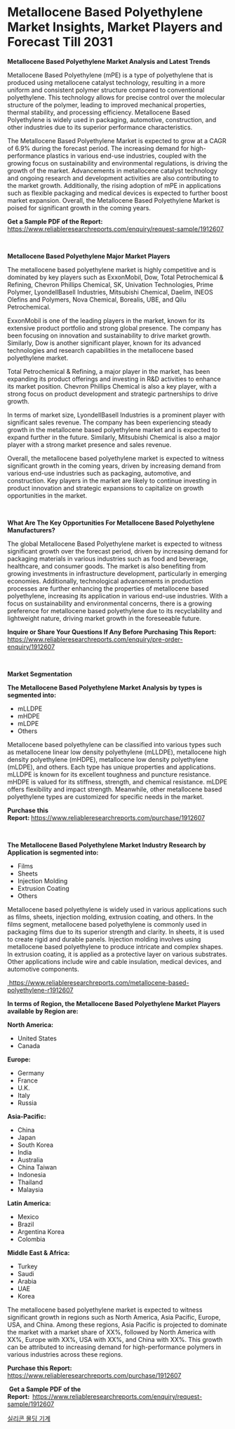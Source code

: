 <p><h1>Metallocene Based Polyethylene Market Insights, Market Players and Forecast Till 2031</h1></p><p><strong>Metallocene Based Polyethylene Market Analysis and Latest Trends</strong></p>
<p><p>Metallocene Based Polyethylene (mPE) is a type of polyethylene that is produced using metallocene catalyst technology, resulting in a more uniform and consistent polymer structure compared to conventional polyethylene. This technology allows for precise control over the molecular structure of the polymer, leading to improved mechanical properties, thermal stability, and processing efficiency. Metallocene Based Polyethylene is widely used in packaging, automotive, construction, and other industries due to its superior performance characteristics.</p><p>The Metallocene Based Polyethylene Market is expected to grow at a CAGR of 6.9% during the forecast period. The increasing demand for high-performance plastics in various end-use industries, coupled with the growing focus on sustainability and environmental regulations, is driving the growth of the market. Advancements in metallocene catalyst technology and ongoing research and development activities are also contributing to the market growth. Additionally, the rising adoption of mPE in applications such as flexible packaging and medical devices is expected to further boost market expansion. Overall, the Metallocene Based Polyethylene Market is poised for significant growth in the coming years.</p></p>
<p><strong>Get a Sample PDF of the Report:&nbsp;</strong> <a href="https://www.reliableresearchreports.com/enquiry/request-sample/1912607">https://www.reliableresearchreports.com/enquiry/request-sample/1912607</a></p>
<p>&nbsp;</p>
<p><strong>Metallocene Based Polyethylene Major Market Players</strong></p>
<p><p>The metallocene based polyethylene market is highly competitive and is dominated by key players such as ExxonMobil, Dow, Total Petrochemical & Refining, Chevron Phillips Chemical, SK, Univation Technologies, Prime Polymer, LyondellBasell Industries, Mitsubishi Chemical, Daelim, INEOS Olefins and Polymers, Nova Chemical, Borealis, UBE, and Qilu Petrochemical.</p><p>ExxonMobil is one of the leading players in the market, known for its extensive product portfolio and strong global presence. The company has been focusing on innovation and sustainability to drive market growth. Similarly, Dow is another significant player, known for its advanced technologies and research capabilities in the metallocene based polyethylene market.</p><p>Total Petrochemical & Refining, a major player in the market, has been expanding its product offerings and investing in R&D activities to enhance its market position. Chevron Phillips Chemical is also a key player, with a strong focus on product development and strategic partnerships to drive growth.</p><p>In terms of market size, LyondellBasell Industries is a prominent player with significant sales revenue. The company has been experiencing steady growth in the metallocene based polyethylene market and is expected to expand further in the future. Similarly, Mitsubishi Chemical is also a major player with a strong market presence and sales revenue.</p><p>Overall, the metallocene based polyethylene market is expected to witness significant growth in the coming years, driven by increasing demand from various end-use industries such as packaging, automotive, and construction. Key players in the market are likely to continue investing in product innovation and strategic expansions to capitalize on growth opportunities in the market.</p></p>
<p>&nbsp;</p>
<p><strong>What Are The Key Opportunities For Metallocene Based Polyethylene Manufacturers?</strong></p>
<p><p>The global Metallocene Based Polyethylene market is expected to witness significant growth over the forecast period, driven by increasing demand for packaging materials in various industries such as food and beverage, healthcare, and consumer goods. The market is also benefiting from growing investments in infrastructure development, particularly in emerging economies. Additionally, technological advancements in production processes are further enhancing the properties of metallocene based polyethylene, increasing its application in various end-use industries. With a focus on sustainability and environmental concerns, there is a growing preference for metallocene based polyethylene due to its recyclability and lightweight nature, driving market growth in the foreseeable future.</p></p>
<p><strong>Inquire or Share Your Questions If Any Before Purchasing This Report:</strong> <a href="https://www.reliableresearchreports.com/enquiry/pre-order-enquiry/1912607">https://www.reliableresearchreports.com/enquiry/pre-order-enquiry/1912607</a></p>
<p>&nbsp;</p>
<p><strong>Market Segmentation</strong></p>
<p><strong>The Metallocene Based Polyethylene Market Analysis by types is segmented into:</strong></p>
<p><ul><li>mLLDPE</li><li>mHDPE</li><li>mLDPE</li><li>Others</li></ul></p>
<p><p>Metallocene based polyethylene can be classified into various types such as metallocene linear low density polyethylene (mLLDPE), metallocene high density polyethylene (mHDPE), metallocene low density polyethylene (mLDPE), and others. Each type has unique properties and applications. mLLDPE is known for its excellent toughness and puncture resistance. mHDPE is valued for its stiffness, strength, and chemical resistance. mLDPE offers flexibility and impact strength. Meanwhile, other metallocene based polyethylene types are customized for specific needs in the market.</p></p>
<p><strong>Purchase this Report:&nbsp;</strong><a href="https://www.reliableresearchreports.com/purchase/1912607">https://www.reliableresearchreports.com/purchase/1912607</a></p>
<p>&nbsp;</p>
<p><strong>The Metallocene Based Polyethylene Market Industry Research by Application is segmented into:</strong></p>
<p><ul><li>Films</li><li>Sheets</li><li>Injection Molding</li><li>Extrusion Coating</li><li>Others</li></ul></p>
<p><p>Metallocene based polyethylene is widely used in various applications such as films, sheets, injection molding, extrusion coating, and others. In the films segment, metallocene based polyethylene is commonly used in packaging films due to its superior strength and clarity. In sheets, it is used to create rigid and durable panels. Injection molding involves using metallocene based polyethylene to produce intricate and complex shapes. In extrusion coating, it is applied as a protective layer on various substrates. Other applications include wire and cable insulation, medical devices, and automotive components.</p></p>
<p><a href="https://www.reliableresearchreports.com/metallocene-based-polyethylene-r1912607">&nbsp;https://www.reliableresearchreports.com/metallocene-based-polyethylene-r1912607</a></p>
<p><strong>In terms of Region, the Metallocene Based Polyethylene Market Players available by Region are:</strong></p>
<p>
    <p> <strong> North America: </strong>
        <ul>
            <li>United States</li>
            <li>Canada</li>
        </ul>
        </p> 
    <p> <strong> Europe: </strong>
        <ul>
            <li>Germany</li>
            <li>France</li>
            <li>U.K.</li>
            <li>Italy</li>
            <li>Russia</li>
        </ul>
        </p> 
    <p> <strong> Asia-Pacific: </strong>
        <ul>
            <li>China</li>
            <li>Japan</li>
            <li>South Korea</li>
            <li>India</li>
            <li>Australia</li>
            <li>China Taiwan</li>
            <li>Indonesia</li>
            <li>Thailand</li>
            <li>Malaysia</li>
        </ul>
        </p> 
    <p> <strong> Latin America: </strong>
        <ul>
            <li>Mexico</li>
            <li>Brazil</li>
            <li>Argentina Korea</li>
            <li>Colombia</li>
        </ul>
        </p> 
    <p> <strong> Middle East & Africa: </strong>
        <ul>
            <li>Turkey</li>
            <li>Saudi</li>
            <li>Arabia</li>
            <li>UAE</li>
            <li>Korea</li>
        </ul>
    </p>
    </p>
<p><p>The metallocene based polyethylene market is expected to witness significant growth in regions such as North America, Asia Pacific, Europe, USA, and China. Among these regions, Asia Pacific is projected to dominate the market with a market share of XX%, followed by North America with XX%, Europe with XX%, USA with XX%, and China with XX%. This growth can be attributed to increasing demand for high-performance polymers in various industries across these regions.</p></p>
<p><strong>Purchase this Report: </strong><a href="https://www.reliableresearchreports.com/purchase/1912607">https://www.reliableresearchreports.com/purchase/1912607</a></p>
<p>&nbsp;<strong>Get a Sample PDF of the Report:&nbsp;&nbsp;</strong><a href="https://www.reliableresearchreports.com/enquiry/request-sample/1912607">https://www.reliableresearchreports.com/enquiry/request-sample/1912607</a></p>
<p><strong></strong></p>
<p><p><a href="https://github.com/durgin521/Market-Research-Report-List-1/blob/main/5432298145283.md">실리콘 몰딩 기계</a></p></p>